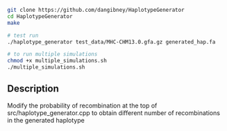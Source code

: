 ```bash
git clone https://github.com/dangibney/HaplotypeGenerator
cd HaplotypeGenerator
make

# test run
./haplotype_generator test_data/MHC-CHM13.0.gfa.gz generated_hap.fa

# to run multiple simulations
chmod +x multiple_simulations.sh
./multiple_simulations.sh
```

## Description
Modify the probability of recombination at the top of src/haplotype_generator.cpp to obtain different number of recombinations in the generated haplotype 
